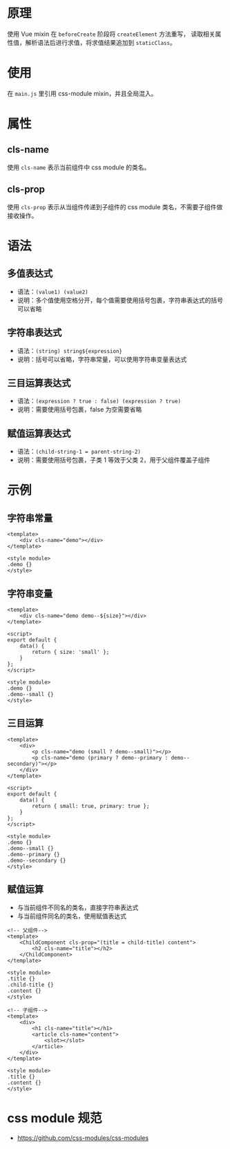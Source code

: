 # 原理
使用 Vue mixin 在 `beforeCreate` 阶段将 `createElement` 方法重写，
读取相关属性值，解析语法后进行求值，将求值结果追加到 `staticClass`。

# 使用
在 `main.js` 里引用 css-module mixin，并且全局混入。

# 属性
## cls-name
使用 `cls-name` 表示当前组件中 css module 的类名。

## cls-prop
使用 `cls-prop` 表示从当组件传递到子组件的 css module 类名，不需要子组件做接收操作。

# 语法
## 多值表达式
- 语法：`(value1) (value2)`
- 说明：多个值使用空格分开，每个值需要使用括号包裹，字符串表达式的括号可以省略

## 字符串表达式
- 语法：`(string) string${expression}`
- 说明：括号可以省略，字符串常量，可以使用字符串变量表达式

## 三目运算表达式
- 语法：`(expression ? true : false) (expression ? true)`
- 说明：需要使用括号包裹，false 为空需要省略

## 赋值运算表达式
- 语法：`(child-string-1 = parent-string-2)`
- 说明：需要使用括号包裹，子类 1 等效于父类 2，用于父组件覆盖子组件


# 示例
## 字符串常量
```vue
<template>
    <div cls-name="demo"></div>
</template>

<style module>
.demo {}
</style>
```

## 字符串变量
```vue
<template>
    <div cls-name="demo demo--${size}"></div>
</template>

<script>
export default {
    data() {
        return { size: 'small' };
    }
};
</script>

<style module>
.demo {}
.demo--small {}
</style>
```

## 三目运算
```vue
<template>
    <div>
        <p cls-name="demo (small ? demo--small)"></p>
        <p cls-name="demo (primary ? demo--primary : demo--secondary)"></p>
    </div>
</template>

<script>
export default {
    data() {
        return { small: true, primary: true };
    }
};
</script>

<style module>
.demo {}
.demo--small {}
.demo--primary {}
.demo--secondary {}
</style>
```

## 赋值运算
- 与当前组件不同名的类名，直接字符串表达式
- 与当前组件同名的类名，使用赋值表达式

```vue
<!-- 父组件-->
<template>
    <ChildComponent cls-prop="(title = child-title) content">
        <h2 cls-name="title"></h2>
    </ChildComponent>
</template>

<style module>
.title {}
.child-title {}
.content {}
</style>
```

```vue
<!-- 子组件-->
<template>
    <div>
        <h1 cls-name="title"></h1>
        <article cls-name="content">
            <slot></slot>
        </article>
    </div>
</template>

<style module>
.title {}
.content {}
</style>
```

# css module 规范
- <https://github.com/css-modules/css-modules>
